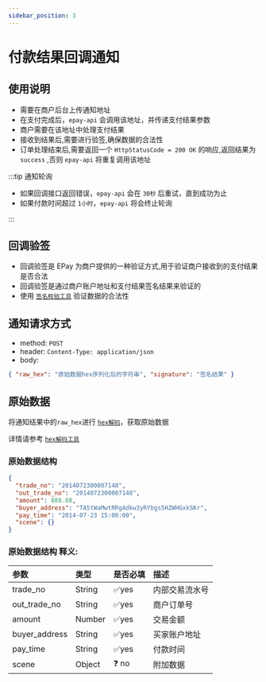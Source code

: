 ```yaml
---
sidebar_position: 3
---
```


# 付款结果回调通知

## 使用说明

- 需要在商户后台上传通知地址
- 在支付完成后，`epay-api` 会调用该地址，并传递支付结果参数
- 商户需要在该地址中处理支付结果
- 接收到结果后,需要进行验签,确保数据的合法性
- 订单处理结束后,需要返回一个 `HttpStatusCode = 200 OK` 的响应,返回结果为 `success` ,否则 `epay-api` 将重复调用该地址

:::tip 通知轮询

- 如果回调接口返回错误，`epay-api` 会在 `30秒` 后重试，直到成功为止
- 如果付款时间超过 `1小时`，`epay-api` 将会终止轮询

:::

## 回调验签

- 回调验签是 EPay 为商户提供的一种验证方式,用于验证商户接收到的支付结果是否合法
- 回调验签是通过商户账户地址和支付结果签名结果来验证的
- 使用 [`签名校验工具`](../sign-tool#验证签名) 验证数据的合法性

## 通知请求方式

- method: `POST`
- header: `Content-Type: application/json`
- body:

```json
{ "raw_hex": "原始数据hex序列化后的字符串", "signature": "签名结果" }
```

## 原始数据

将通知结果中的`raw_hex`进行 [`hex解码`](../sign-tool#hex解码)，获取原始数据

详情请参考 [`hex解码工具`](../sign-tool#hex解码)

### 原始数据结构

```json
{
  "trade_no": "2014072300007148",
  "out_trade_no": "2014072300007148",
  "amount": 888.88,
  "buyer_address": "TA5tWaMwtRRgAdkw3yRYbgs5HZWHGxkSKr",
  "pay_time": "2014-07-23 15:00:00",
  "scene": {}
}
```

### 原始数据结构 **释义:**

| 参数          | 类型   | 是否必填 | 描述           |
| :------------ | :----- | :------- | :------------- |
| trade_no      | String | ✅yes    | 内部交易流水号 |
| out_trade_no  | String | ✅yes    | 商户订单号     |
| amount        | Number | ✅yes    | 交易金额       |
| buyer_address | String | ✅yes    | 买家账户地址   |
| pay_time      | String | ✅yes    | 付款时间       |
| scene         | Object | ❓ no    | 附加数据       |
